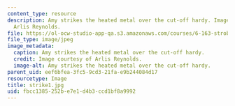 ```yaml
---
content_type: resource
description: Amy strikes the heated metal over the cut-off hardy. Image courtesy of
  Arlis Reynolds.
file: https://ol-ocw-studio-app-qa.s3.amazonaws.com/courses/6-163-strobe-project-laboratory-fall-2005/fbcc1385252be7e1d4b3ccd1bf8a9992_strike1.jpg
file_type: image/jpeg
image_metadata:
  caption: Amy strikes the heated metal over the cut-off hardy.
  credit: Image courtesy of Arlis Reynolds.
  image-alt: Amy strikes the heated metal over the cut-off hardy.
parent_uid: eef6bfea-3fc5-9cd3-21fa-e9b244084d17
resourcetype: Image
title: strike1.jpg
uid: fbcc1385-252b-e7e1-d4b3-ccd1bf8a9992
---
```

